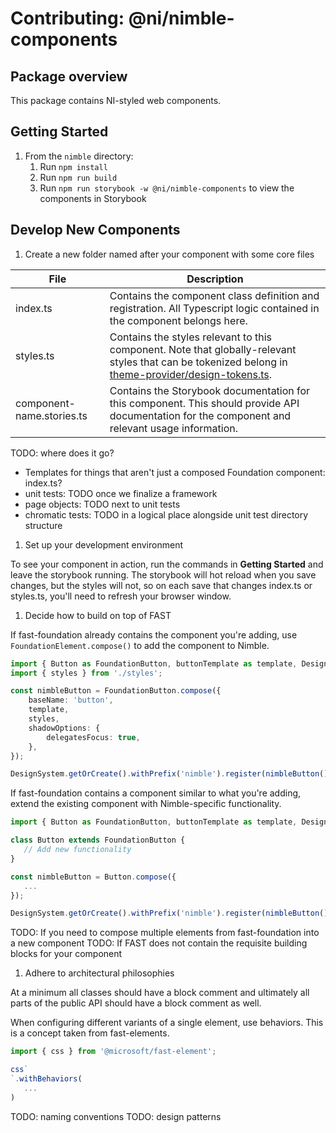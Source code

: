 # Contributing: @ni/nimble-components

## Package overview

This package contains NI-styled web components.

## Getting Started

1. From the `nimble` directory:
   1. Run `npm install`
   1. Run `npm run build`
   1. Run `npm run storybook -w @ni/nimble-components` to view the components in Storybook

## Develop New Components

1. Create a new folder named after your component with some core files

| File                      | Description |
| ------------------------- | ----------- |
| index.ts                  | Contains the component class definition and registration. All Typescript logic contained in the component belongs here. |
| styles.ts                 | Contains the styles relevant to this component. Note that globally-relevant styles that can be tokenized belong in [theme-provider/design-tokens.ts](packages/nimble-components/src/theme-provider/design-tokens.ts). |
| component-name.stories.ts | Contains the Storybook documentation for this component. This should provide API documentation for the component and relevant usage information. |

TODO: where does it go?
- Templates for things that aren't just a composed Foundation component: index.ts?
- unit tests: TODO once we finalize a framework
- page objects: TODO next to unit tests
- chromatic tests: TODO in a logical place alongside unit test directory structure

1. Set up your development environment

To see your component in action, run the commands in **Getting Started** and leave the storybook running. The storybook will hot reload when you save changes, but the styles will not, so on each save that changes index.ts or styles.ts, you'll need to refresh your browser window.

1. Decide how to build on top of FAST

If fast-foundation already contains the component you're adding, use `FoundationElement.compose()` to add the component to Nimble.

```ts
import { Button as FoundationButton, buttonTemplate as template, DesignSystem } from '@microsoft/fast-foundation';
import { styles } from './styles';

const nimbleButton = FoundationButton.compose({
    baseName: 'button',
    template,
    styles,
    shadowOptions: {
        delegatesFocus: true,
    },
});

DesignSystem.getOrCreate().withPrefix('nimble').register(nimbleButton());
```

If fast-foundation contains a component similar to what you're adding, extend the existing component with Nimble-specific functionality.

```ts
import { Button as FoundationButton, buttonTemplate as template, DesignSystem } from '@microsoft/fast-foundation';

class Button extends FoundationButton {
   // Add new functionality
}

const nimbleButton = Button.compose({
   ...
});

DesignSystem.getOrCreate().withPrefix('nimble').register(nimbleButton());
```

TODO: If you need to compose multiple elements from fast-foundation into a new component
TODO: If FAST does not contain the requisite building blocks for your component

1. Adhere to architectural philosophies

At a minimum all classes should have a block comment and ultimately all parts of the public API should have a block comment as well.

When configuring different variants of a single element, use behaviors. This is a concept taken from fast-elements.
```ts
import { css } from '@microsoft/fast-element';

css`
`.withBehaviors(
   ...
)
```

TODO: naming conventions
TODO: design patterns
